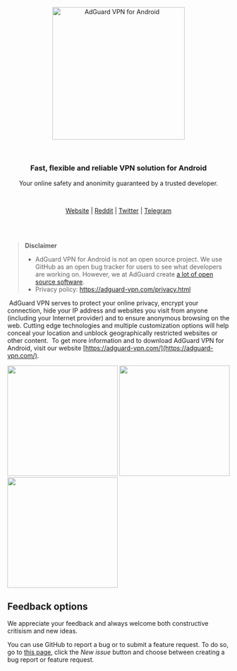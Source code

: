 <p align="center">
  <img src="https://cdn.adguard.com/public/Adguard/Common/Logos/vpn_logo_a.svg" width="300px" alt="AdGuard VPN for Android" />
</p>
​
<h3 align="center">Fast, flexible and reliable VPN solution for Android</h3>

<p align="center">
  Your online safety and anonimity guaranteed by a trusted developer.
</p>
​
<p align="center">
    <a href="https://adguard-vpn.com/">Website</a> |
    <a href="https://reddit.com/r/Adguard">Reddit</a> |
    <a href="https://twitter.com/AdGuard">Twitter</a> |
    <a href="https://t.me/adguard_en">Telegram</a>
    <br /><br />
</p>

​
> **Disclaimer**
> * AdGuard VPN for Android is not an open source project. We use GitHub as an open bug tracker for users to see what developers are working on. However, we at AdGuard create [a lot of open source software](https://github.com/search?o=desc&q=topic%3Aopen-source+org%3AAdguardTeam+fork%3Atrue&s=stars&type=Repositories).
> * Privacy policy: https://adguard-vpn.com/privacy.html

​
AdGuard VPN serves to protect your online privacy, encrypt your connection, hide your IP address and websites you visit from anyone (including your Internet provider) and to ensure anonymous browsing on the web. Cutting edge technologies and multiple customization options will help conceal your location and unblock geographically restricted websites or other content.
​
To get more information and to download AdGuard VPN for Android, visit our website [https://adguard-vpn.com/](https://adguard-vpn.com/).

<image src="https://cdn.adguard.com/public/Adguard/screenshots/vpn-android/vpn1.png" width="250"> <image src="https://cdn.adguard.com/public/Adguard/screenshots/vpn-android/vpn2.png" width="250"> <image src="https://cdn.adguard.com/public/Adguard/screenshots/vpn-android/vpn3.png" width="250">

<a id="feedback"></a>

## Feedback options

We appreciate your feedback and always welcome both constructive critisism and new ideas.

You can use GitHub to report a bug or to submit a feature request. To do so, go to [this page](https://github.com/AdguardTeam/AdguardVPNAndroid/issues), click the _New issue_ button and choose between creating a bug report or feature request.

